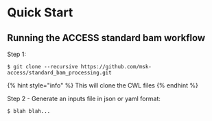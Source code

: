# Quick Start

## Running the ACCESS standard bam workflow

Step 1:

```
$ git clone --recursive https://github.com/msk-access/standard_bam_processing.git
```

{% hint style="info" %}
 This will clone the CWL files
{% endhint %}

Step 2 - Generate an inputs file in json or yaml format:

```
$ blah blah...
```



